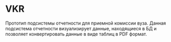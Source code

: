 # VKR
Прототип подсистемы отчетности для приемной комиссии вуза. Данная подсистема отчетности визуализирует данные, находящиеся в БД и позволяет конвертировать данные в виде таблиц в PDF формат.
